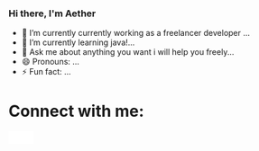 ### Hi there, I'm Aether

- 🔭 I’m currently currently working as a freelancer developer ...
- 🌱 I’m currently learning java!...
- 💬 Ask me about anything you want i will help you freely...
- 😄 Pronouns: ...
- ⚡ Fun fact: ...

# Connect with me:

<a href="https://youtube.com/channel/UCjatzeYkTc0BgGqzL-vSCKg">
<img align="left" alt="ExtinctAyu | YouTube" width="22px" src="https://raw.githubusercontent.com/codeSTACKr/codeSTACKr/master/img/youtube-dark.svg" />
</a>
<a href="https://instagram.com/exctinctayu?igshid=YmMyMTA2M2Y=">
<img align="left" alt="Aether | Instagram" width="22px" src="https://raw.githubusercontent.com/codeSTACKr/codeSTACKr/master/img/instagram-dark.svg" />
</a>
<br />

